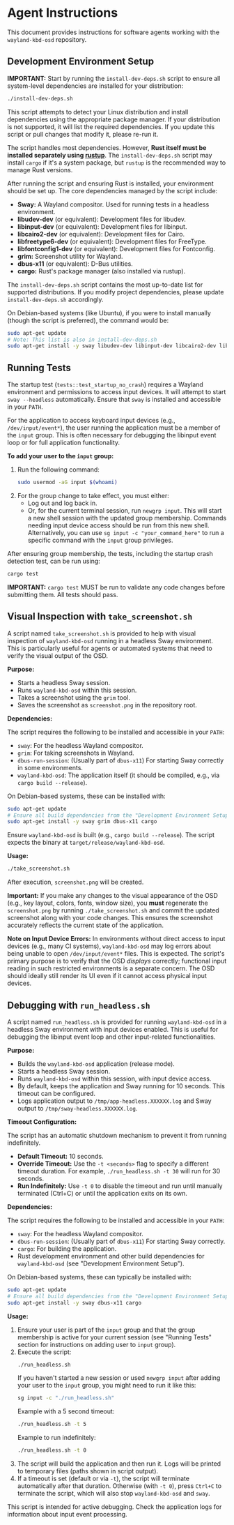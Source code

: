 # Agent Instructions

This document provides instructions for software agents working with the `wayland-kbd-osd` repository.

## Development Environment Setup

**IMPORTANT:** Start by running the `install-dev-deps.sh` script to ensure all system-level dependencies are installed for your distribution:

```bash
./install-dev-deps.sh
```
This script attempts to detect your Linux distribution and install dependencies using the appropriate package manager. If your distribution is not supported, it will list the required dependencies. If you update this script or pull changes that modify it, please re-run it.

The script handles most dependencies. However, **Rust itself must be installed separately using [rustup](https://rustup.rs/)**. The `install-dev-deps.sh` script may install `cargo` if it's a system package, but `rustup` is the recommended way to manage Rust versions.

After running the script and ensuring Rust is installed, your environment should be set up. The core dependencies managed by the script include:

*   **Sway:** A Wayland compositor. Used for running tests in a headless environment.
*   **libudev-dev** (or equivalent): Development files for libudev.
*   **libinput-dev** (or equivalent): Development files for libinput.
*   **libcairo2-dev** (or equivalent): Development files for Cairo.
*   **libfreetype6-dev** (or equivalent): Development files for FreeType.
*   **libfontconfig1-dev** (or equivalent): Development files for Fontconfig.
*   **grim:** Screenshot utility for Wayland.
*   **dbus-x11** (or equivalent): D-Bus utilities.
*   **cargo:** Rust's package manager (also installed via rustup).

The `install-dev-deps.sh` script contains the most up-to-date list for supported distributions. If you modify project dependencies, please update `install-dev-deps.sh` accordingly.

On Debian-based systems (like Ubuntu), if you were to install manually (though the script is preferred), the command would be:
```bash
sudo apt-get update
# Note: This list is also in install-dev-deps.sh
sudo apt-get install -y sway libudev-dev libinput-dev libcairo2-dev libfreetype6-dev libfontconfig1-dev grim dbus-x11 cargo
```

## Running Tests

The startup test (`tests::test_startup_no_crash`) requires a Wayland environment and permissions to access input devices. It will attempt to start `sway --headless` automatically. Ensure that `sway` is installed and accessible in your `PATH`.

For the application to access keyboard input devices (e.g., `/dev/input/event*`), the user running the application must be a member of the `input` group. This is often necessary for debugging the libinput event loop or for full application functionality.

**To add your user to the `input` group:**

1.  Run the following command:
    ```bash
    sudo usermod -aG input $(whoami)
    ```
2.  For the group change to take effect, you must either:
    *   Log out and log back in.
    *   Or, for the current terminal session, run `newgrp input`. This will start a new shell session with the updated group membership. Commands needing input device access should be run from this new shell. Alternatively, you can use `sg input -c "your_command_here"` to run a specific command with the `input` group privileges.

After ensuring group membership, the tests, including the startup crash detection test, can be run using:

```bash
cargo test
```

**IMPORTANT:** `cargo test` MUST be run to validate any code changes before submitting them. All tests should pass.

## Visual Inspection with `take_screenshot.sh`

A script named `take_screenshot.sh` is provided to help with visual inspection of `wayland-kbd-osd` running in a headless Sway environment. This is particularly useful for agents or automated systems that need to verify the visual output of the OSD.

**Purpose:**

*   Starts a headless Sway session.
*   Runs `wayland-kbd-osd` within this session.
*   Takes a screenshot using the `grim` tool.
*   Saves the screenshot as `screenshot.png` in the repository root.

**Dependencies:**

The script requires the following to be installed and accessible in your `PATH`:

*   `sway`: For the headless Wayland compositor.
*   `grim`: For taking screenshots in Wayland.
*   `dbus-run-session`: (Usually part of `dbus-x11`) For starting Sway correctly in some environments.
*   `wayland-kbd-osd`: The application itself (it should be compiled, e.g., via `cargo build --release`).

On Debian-based systems, these can be installed with:
```bash
sudo apt-get update
# Ensure all build dependencies from the "Development Environment Setup" section are also installed for wayland-kbd-osd
sudo apt-get install -y sway grim dbus-x11 cargo
```
Ensure `wayland-kbd-osd` is built (e.g., `cargo build --release`). The script expects the binary at `target/release/wayland-kbd-osd`.

**Usage:**

```bash
./take_screenshot.sh
```

After execution, `screenshot.png` will be created.

**Important:** If you make any changes to the visual appearance of the OSD (e.g., key layout, colors, fonts, window size), you **must** regenerate the `screenshot.png` by running `./take_screenshot.sh` and commit the updated screenshot along with your code changes. This ensures the screenshot accurately reflects the current state of the application.

**Note on Input Device Errors:**
In environments without direct access to input devices (e.g., many CI systems), `wayland-kbd-osd` may log errors about being unable to open `/dev/input/event*` files. This is expected. The script's primary purpose is to verify that the OSD *displays* correctly; functional input reading in such restricted environments is a separate concern. The OSD should ideally still render its UI even if it cannot access physical input devices.

## Debugging with `run_headless.sh`

A script named `run_headless.sh` is provided for running `wayland-kbd-osd` in a headless Sway environment with input devices enabled. This is useful for debugging the libinput event loop and other input-related functionalities.

**Purpose:**

*   Builds the `wayland-kbd-osd` application (release mode).
*   Starts a headless Sway session.
*   Runs `wayland-kbd-osd` within this session, with input device access.
*   By default, keeps the application and Sway running for 10 seconds. This timeout can be configured.
*   Logs application output to `/tmp/app-headless.XXXXXX.log` and Sway output to `/tmp/sway-headless.XXXXXX.log`.

**Timeout Configuration:**

The script has an automatic shutdown mechanism to prevent it from running indefinitely.

*   **Default Timeout:** 10 seconds.
*   **Override Timeout:** Use the `-t <seconds>` flag to specify a different timeout duration. For example, `./run_headless.sh -t 30` will run for 30 seconds.
*   **Run Indefinitely:** Use `-t 0` to disable the timeout and run until manually terminated (Ctrl+C) or until the application exits on its own.

**Dependencies:**

The script requires the following to be installed and accessible in your `PATH`:

*   `sway`: For the headless Wayland compositor.
*   `dbus-run-session`: (Usually part of `dbus-x11`) For starting Sway correctly.
*   `cargo`: For building the application.
*   Rust development environment and other build dependencies for `wayland-kbd-osd` (see "Development Environment Setup").

On Debian-based systems, these can typically be installed with:
```bash
sudo apt-get update
# Ensure all build dependencies from the "Development Environment Setup" section are also installed
sudo apt-get install -y sway dbus-x11 cargo
```

**Usage:**

1.  Ensure your user is part of the `input` group and that the group membership is active for your current session (see "Running Tests" section for instructions on adding user to `input` group).
2.  Execute the script:
    ```bash
    ./run_headless.sh
    ```
    If you haven't started a new session or used `newgrp input` after adding your user to the `input` group, you might need to run it like this:
    ```bash
    sg input -c "./run_headless.sh"
    ```
    Example with a 5 second timeout:
    ```bash
    ./run_headless.sh -t 5
    ```
    Example to run indefinitely:
    ```bash
    ./run_headless.sh -t 0
    ```
3.  The script will build the application and then run it. Logs will be printed to temporary files (paths shown in script output).
4.  If a timeout is set (default or via `-t`), the script will terminate automatically after that duration. Otherwise (with `-t 0`), press `Ctrl+C` to terminate the script, which will also stop `wayland-kbd-osd` and `sway`.

This script is intended for active debugging. Check the application logs for information about input event processing.